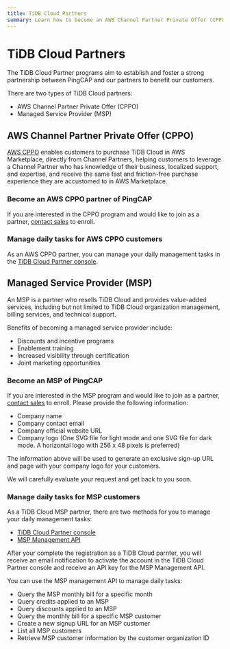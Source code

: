 ```yaml
---
title: TiDB Cloud Partners
summary: Learn how to become an AWS Channel Partner Private Offer (CPPO) partner and Managed Service Provider (MSP) partner.
---
```


# TiDB Cloud Partners

The TiDB Cloud Partner programs aim to establish and foster a strong partnership between PingCAP and our partners to benefit our customers. 

There are two types of TiDB Cloud partners:

- AWS Channel Partner Private Offer (CPPO)
- Managed Service Provider (MSP)

## AWS Channel Partner Private Offer (CPPO)

[AWS CPPO](https://aws.amazon.com/marketplace/features/cpprivateoffers) enables customers to purchase TiDB Cloud in AWS Marketplace, directly from Channel Partners, helping customers to leverage a Channel Partner who has knowledge of their business, localized support, and expertise, and receive the same fast and friction-free purchase experience they are accustomed to in AWS Marketplace.

### Become an AWS CPPO partner of PingCAP

If you are interested in the CPPO program and would like to join as a partner, [contact sales](https://www.pingcap.com/partners/become-a-partner/) to enroll.

### Manage daily tasks for AWS CPPO customers

As an AWS CPPO partner, you can manage your daily management tasks in the [TiDB Cloud Partner console](https://partner-console.tidbcloud.com). 

## Managed Service Provider (MSP)

An MSP is a partner who resells TiDB Cloud and provides value-added services, including but not limited to TiDB Cloud organization management, billing services, and technical support.

Benefits of becoming a managed service provider include:

- Discounts and incentive programs
- Enablement training
- Increased visibility through certification
- Joint marketing opportunities

### Become an MSP of PingCAP

If you are interested in the MSP program and would like to join as a partner, [contact sales](https://www.pingcap.com/partners/become-a-partner/) to enroll. Please provide the following information:

- Company name
- Company contact email
- Company official website URL
- Company logo (One SVG file for light mode and one SVG file for dark mode. A horizontal logo with 256 x 48 pixels is preferred)

The information above will be used to generate an exclusive sign-up URL and page with your company logo for your customers. 

We will carefully evaluate your request and get back to you soon.

### Manage daily tasks for MSP customers

As a TiDB Cloud MSP partner, there are two methods for you to manage your daily management tasks:

- [TiDB Cloud Partner console](https://partner-console.tidbcloud.com)
- [MSP Management API](https://docs.pingcap.com/tidbcloud/api/v1beta1/msp)

After your complete the registration as a TiDB Cloud parnter, you will receive an email notification to activate the account in the TiDB Cloud Partner console and receive an API key for the MSP Management API. 

You can use the MSP management API to manage daily tasks:

- Query the MSP monthly bill for a specific month
- Query credits applied to an MSP 
- Query discounts applied to an MSP 
- Query the monthly bill for a specific MSP customer
- Create a new signup URL for an MSP customer
- List all MSP customers 
- Retrieve MSP customer information by the customer organization ID
